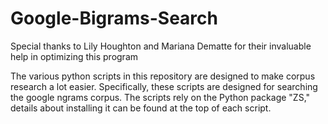 # Google-Bigrams-Search

Special thanks to Lily Houghton and Mariana Dematte for their invaluable help in optimizing this program

The various python scripts in this repository are designed to make corpus research a lot easier. Specifically, these scripts are designed for searching the google ngrams corpus. The scripts rely on the Python package "ZS," details about installing it can be found at the top of each script.
